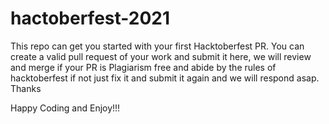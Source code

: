 # hactoberfest-2021
This repo can get you started with your first Hacktoberfest PR. You can create a valid pull request of your work and submit it here, we will review and merge if your PR is Plagiarism free and abide by the rules of hacktoberfest if not just fix it and submit it again and we will respond asap. Thanks

Happy Coding and Enjoy!!!
